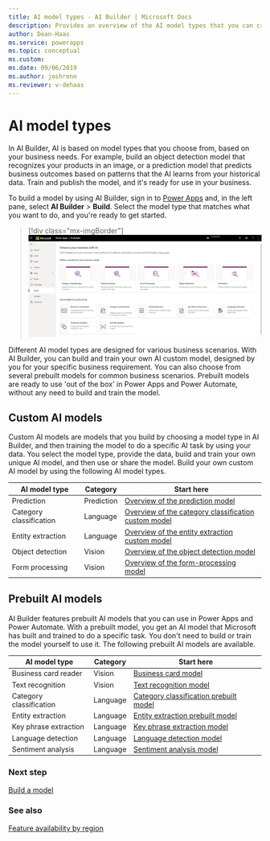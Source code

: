 ```yaml
---
title: AI model types - AI Builder | Microsoft Docs
description: Provides an overview of the AI model types that you can create in AI Builder.
author: Dean-Haas
ms.service: powerapps
ms.topic: conceptual
ms.custom: 
ms.date: 09/06/2019
ms.author: joshrenn
ms.reviewer: v-dehaas
---
```


# AI model types

In AI Builder, AI is based on model types that you choose from, based on your business needs. For example, build an object detection model that recognizes your products in an image, or a prediction model that predicts business outcomes based on patterns that the AI learns from your historical data. Train and publish the model, and it's ready for use in your business.

To build a model by using AI Builder, sign in to [Power Apps](https://make.powerapps.com) and, in the left pane, select **AI Builder** > **Build**. Select the model type that matches what you want to do, and you're ready to get started.

> [!div class="mx-imgBorder"]
> ![AI Builder home page](media/ai-builder-home.png "AI Builder home page")

Different AI model types are designed for various business scenarios. With AI Builder, you can build and train your own AI custom model, designed by you for your specific business requirement. You can also choose from several prebuilt models for common business scenarios. Prebuilt models are ready to use 'out of the box' in Power Apps and Power Automate, without any need to build and train the model.

## Custom AI models

Custom AI models are models that you build by choosing a model type in AI Builder, and then training the model to do a specific AI task by using your data. You select the model type, provide the data, build and train your own unique AI model, and then use or share the model. Build your own custom AI model by using the following AI model types.

| AI model type  | Category<!--"Category" and its values of Prediction, Language, and Vision only seem to occur on this page. I kept expecting to see it used elsewhere or at least for its significance to be explained. Can you expand on it?-->  | Start here |
|---|---|---|
| Prediction   | Prediction  | [Overview of the prediction model](prediction-overview.md) |
| Category classification  |Language   | [Overview of the category classification custom model](text-classification-overview.md) |
| Entity extraction  |Language   | [Overview of the entity extraction custom model](entity-extraction-overview.md) |
| Object detection  | Vision   | [Overview of the object detection model](object-detection-overview.md) |
| Form processing  | Vision   | [Overview of the form-processing model](form-processing-model-overview.md) |

## Prebuilt AI models

AI Builder features prebuilt AI models that you can use in Power Apps and Power Automate. With a prebuilt model, you get an AI model that Microsoft has built and trained to do a specific task. You don't need to build or train the model yourself to use it. The following prebuilt AI models are available.

| AI model type | Category |Start here |
|--------|--------|--------|
|Business card reader |Vision | [Business card model](prebuilt-business-card.md)
|Text recognition |Vision | [Text recognition model](prebuilt-text-recognition.md)
|Category classification |Language | [Category classification prebuilt model](prebuilt-category-classification.md)
|Entity extraction| Language | [Entity extraction prebuilt model](prebuilt-entity-extraction.md)
|Key phrase extraction |Language | [Key phrase extraction model](prebuilt-key-phrase.md)
|Language detection |Language | [Language detection model](prebuilt-language-detection.md)
|Sentiment analysis |Language | [Sentiment analysis model](prebuilt-sentiment-analysis.md)

### Next step

[Build a model](build-model.md)

### See also

[Feature availability by region](availability-region.md)
